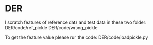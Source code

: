 # DER

I scratch features of reference data and test data in these two folder:
DER/code/ref_pickle
DER/code/wrong_pickle

To get the feature value please run the code:
DER/code/loadpickle.py

